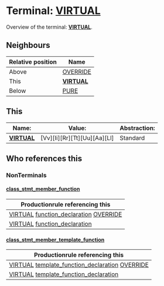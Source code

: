 # Terminal: **[VIRTUAL](./VIRTUAL.md)**

Overview of the terminal: **[VIRTUAL](./VIRTUAL.md)**.



## **Neighbours**

| Relative position | Name                                          |
| ----------------- | --------------------------------------------- |
| Above             | [OVERRIDE](./OVERRIDE.md) |
| This              | **[VIRTUAL](./VIRTUAL.md)** |
| Below             | [PURE](./PURE.md) |



## **This**

| Name:                                       | Value:          | Abstraction:    |
| ------------------------------------------- | --------------- | --------------- |
| **[VIRTUAL](./VIRTUAL.md)** | [Vv][Ii][Rr][Tt][Uu][Aa][Ll] | Standard |



## **Who references this**

### NonTerminals


#### [class_stmt_member_function](./../Grammar/class_stmt_member_function.md)

| Productionrule referencing this                      |
| ---------------------------------------------------- |
| [VIRTUAL](./VIRTUAL.md) [function_declaration](./../Grammar/function_declaration.md) [OVERRIDE](./OVERRIDE.md)  |
| [VIRTUAL](./VIRTUAL.md) [function_declaration](./../Grammar/function_declaration.md)  |


#### [class_stmt_member_template_function](./../Grammar/class_stmt_member_template_function.md)

| Productionrule referencing this                      |
| ---------------------------------------------------- |
| [VIRTUAL](./VIRTUAL.md) [template_function_declaration](./../Grammar/template_function_declaration.md) [OVERRIDE](./OVERRIDE.md)  |
| [VIRTUAL](./VIRTUAL.md) [template_function_declaration](./../Grammar/template_function_declaration.md)  |



